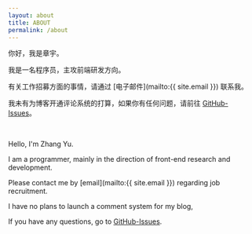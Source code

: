 ```yaml
---
layout: about
title: ABOUT
permalink: /about
---
```


你好，我是章宇。

我是一名程序员，主攻前端研发方向。

有关工作招募方面的事情，请通过 [电子邮件](mailto:{{ site.email }}) 联系我。

我未有为博客开通评论系统的打算，如果你有任何问题，请前往 [GitHub-Issues]。

<br/>

Hello, I'm Zhang Yu.

I am a programmer, mainly in the direction of front-end research and development.

Please contact me by [email](mailto:{{ site.email }}) regarding job recruitment.

I have no plans to launch a comment system for my blog,

If you have any questions, go to [GitHub-Issues].

[GitHub-Issues]: https://github.com/karl-cheung/karl-cheung.github.io/issues
